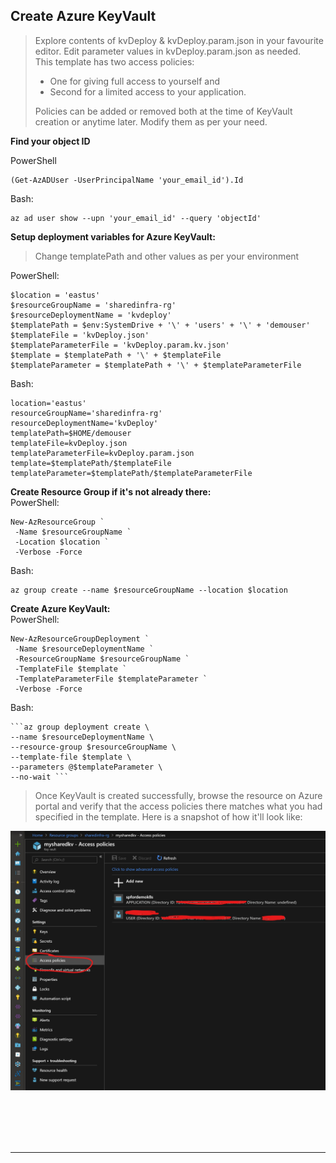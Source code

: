 ## Create Azure KeyVault

>Explore contents of kvDeploy & kvDeploy.param.json in your favourite editor. Edit parameter values in kvDeploy.param.json as needed. \
>This template has two access policies:
>-   One for giving full access to yourself and
>-   Second for a limited access to your application.
>
>Policies can be added or removed both at the time of KeyVault creation or anytime later. Modify them as per your need.

**Find your object ID**

PowerShell

    (Get-AzADUser -UserPrincipalName 'your_email_id').Id

Bash:

    az ad user show --upn 'your_email_id' --query 'objectId'

**Setup deployment variables for Azure KeyVault:**
>Change templatePath and other values as per your environment

PowerShell:

    $location = 'eastus'
    $resourceGroupName = 'sharedinfra-rg'
    $resourceDeploymentName = 'kvdeploy'
    $templatePath = $env:SystemDrive + '\' + 'users' + '\' + 'demouser'
    $templateFile = 'kvDeploy.json'
    $templateParameterFile = 'kvDeploy.param.kv.json'
    $template = $templatePath + '\' + $templateFile
    $templateParameter = $templatePath + '\' + $templateParameterFile

Bash:

    location='eastus'
    resourceGroupName='sharedinfra-rg'
    resourceDeploymentName='kvDeploy'
    templatePath=$HOME/demouser
    templateFile=kvDeploy.json
    templateParameterFile=kvDeploy.param.json
    template=$templatePath/$templateFile
    templateParameter=$templatePath/$templateParameterFile

**Create Resource Group if it's not already there:**\
PowerShell:

    New-AzResourceGroup `
     -Name $resourceGroupName `
     -Location $location `
     -Verbose -Force

Bash:

    az group create --name $resourceGroupName --location $location

**Create Azure KeyVault:**\
PowerShell:

    New-AzResourceGroupDeployment `
     -Name $resourceDeploymentName `
     -ResourceGroupName $resourceGroupName `
     -TemplateFile $template `
     -TemplateParameterFile $templateParameter `
     -Verbose -Force

Bash:

    ```az group deployment create \
    --name $resourceDeploymentName \
    --resource-group $resourceGroupName \
    --template-file $template \
    --parameters @$templateParameter \
    --no-wait ```

>Once KeyVault is created successfully, browse the resource on Azure portal and verify that the access policies there matches what you had specified in the template. Here is a snapshot of how it'll look like:

![](kv_access.jpg)


<br>
<br>
<br>
<br>

---